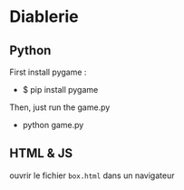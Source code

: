 # Diablerie

## Python

First install pygame : 
- $ pip install pygame

Then, just run the game.py
- python game.py
## HTML & JS
ouvrir le fichier `box.html` dans un navigateur

